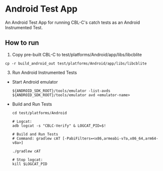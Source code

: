 # Android Test App

An Android Test App for running CBL-C's catch tests as an Android Instrumented Test.

## How to run

1. Copy pre-built CBL-C to test/platforms/Android/app/libs/libcblite

```
cp -r build_android_out test/platforms/Android/app/libs/libcblite
```

3. Run Android Instrumented Tests

* Start Android emulator

  ```
  ${ANDROID_SDK_ROOT}/tools/emulator -list-avds
  ${ANDROID_SDK_ROOT}/tools/emulator avd <emulator-name>
  ```

* Build and Run Tests

  ```
  cd test/platforms/Android

  # Logcat:
  adb logcat -s "CBLC-Verify" & LOGCAT_PID=$!

  # Build and Run Tests
  # Command: gradlew cAT [-PabiFilters=<x86,armeabi-v7a,x86_64,arm64-v8a>]

  ./gradlew cAT 

  # Stop logcat:
  kill $LOGCAT_PID
  ```
  
